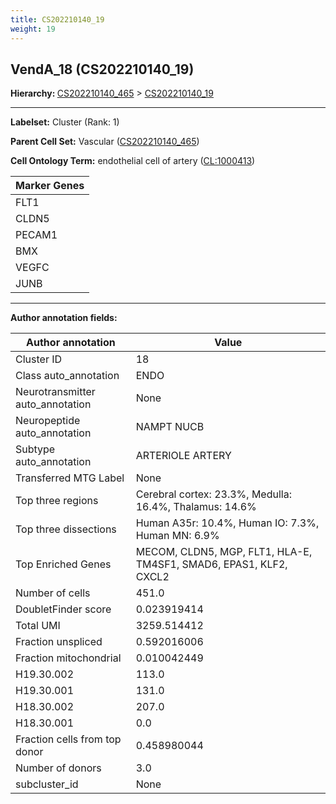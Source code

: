 ```yaml
---
title: CS202210140_19
weight: 19
---
```

## VendA_18 (CS202210140_19)
<b>Hierarchy: </b>
[CS202210140_465](../CS202210140_465) >
[CS202210140_19](../CS202210140_19)

---


**Labelset:** Cluster (Rank: 1)

**Parent Cell Set:** Vascular ([CS202210140_465](../CS202210140_465))



**Cell Ontology Term:**  endothelial cell of artery ([CL:1000413](https://www.ebi.ac.uk/ols/ontologies/cl/terms?obo_id=CL:1000413)) 

[MARKER GENES.]: #


| Marker Genes |
|--------------|
|FLT1|
|CLDN5|
|PECAM1|
|BMX|
|VEGFC|
|JUNB|

---

[TRANSFERRED ANNOTATIONS.]: #


[AUTHOR ANNOTATION FIELDS.]: #


**Author annotation fields:**

| Author annotation | Value |
|-------------------|-------|
|Cluster ID|18|
|Class auto_annotation|ENDO|
|Neurotransmitter auto_annotation|None|
|Neuropeptide auto_annotation|NAMPT NUCB|
|Subtype auto_annotation|ARTERIOLE ARTERY|
|Transferred MTG Label|None|
|Top three regions|Cerebral cortex: 23.3%, Medulla: 16.4%, Thalamus: 14.6%|
|Top three dissections|Human A35r: 10.4%, Human IO: 7.3%, Human MN: 6.9%|
|Top Enriched Genes|MECOM, CLDN5, MGP, FLT1, HLA-E, TM4SF1, SMAD6, EPAS1, KLF2, CXCL2|
|Number of cells|451.0|
|DoubletFinder score|0.023919414|
|Total UMI|3259.514412|
|Fraction unspliced|0.592016006|
|Fraction mitochondrial|0.010042449|
|H19.30.002|113.0|
|H19.30.001|131.0|
|H18.30.002|207.0|
|H18.30.001|0.0|
|Fraction cells from top donor|0.458980044|
|Number of donors|3.0|
|subcluster_id|None|
